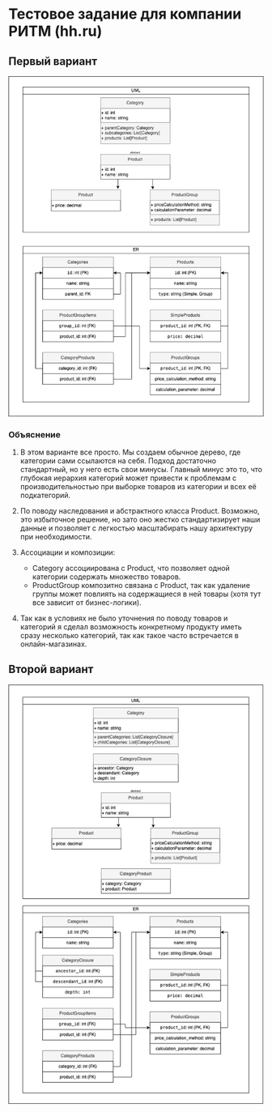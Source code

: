 # Тестовое задание для компании РИТМ (hh.ru)


## Первый вариант
![diagrams](./diagrams.png)

### Объяснение
1. В этом варианте все просто. Мы создаем обычное дерево, где категории сами ссылаются на себя. Подход достаточно стандартный, но у него есть свои минусы. Главный минус это то, что глубокая иерархия категорий может привести к проблемам с производительностью при выборке товаров из категории и всех её подкатегорий. 

2. По поводу наследования и абстрактного класса Product. Возможно, это избыточное решение, но зато оно жестко стандартизирует наши данные и позволяет с легкостью масштабирать нашу архитектуру при необходимости.

3. Ассоциации и композиции:
   - Category ассоциирована с Product, что позволяет одной категории содержать множество товаров.
   - ProductGroup композитно связана с Product, так как удаление группы может повлиять на содержащиеся в ней товары (хотя тут все зависит от бизнес-логики).

4. Так как в условиях не было уточнения по поводу товаров и категорий я сделал возможность конкретному продукту иметь сразу несколько категорий, так как такое часто встречается в онлайн-магазинах.

## Второй вариант
![diagrams](./diagrams2.png)
